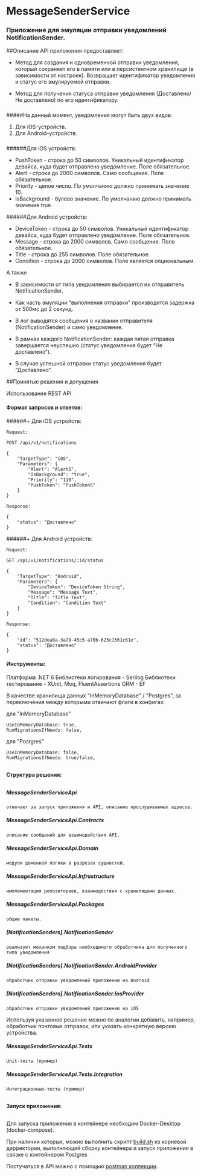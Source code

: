 # MessageSenderService
### Приложение для эмуляции отправки уведомлений NotificationSender.

##Описание
API приложения предоставляет:

- Метод для создания и одновременной отправки уведомления,
 который сохраняет его в памяти или в персистентном хранилище (в зависимости от настроек). 
 Возвращает идентификатор уведомления и статус его эмулируемой отправки. 
 
- Метод для получения статуса отправки уведомления (Доставлено/Не доставлено) по его идентификатору.

###
#####На данный момент, уведомления могут быть двух видов:

1. Для iOS-устройств.
2. Для Android-устройств.
###
 
######Для iOS устройств:

- PushToken - строка до 50 символов. Уникальный идентификатор девайса, куда будет отправлено уведомление. Поле обязательное.
- Alert - строка до 2000 символов. Само сообщение. Поле обязательное.
- Priority - целое число. По умолчанию должно принимать значение 10.
- IsBackground - булево значение. По умолчанию должно принимать значение true.

######Для Android устройств:

- DeviceToken - строка до 50 символов. Уникальный идентификатор девайса, куда будет отправлено уведомление. Поле обязательное.
- Message - строка до 2000 символов. Само сообщение. Поле обязательное.
- Title - строка до 255 символов. Поле обязательное.
- Condition - строка до 2000 символов. Поле является опциональным.

А также


- В зависимости от типа уведомления выбирается их отправитель NotificationSender.
- Как часть эмуляции “выполнения отправки” производится задержка от 500мс до 2 секунд.
- В лог выводятся сообщения о названии отправителя (NotificationSender) и само уведомление.
- В рамках каждого NotificationSender: каждая пятая отправка завершается неуспешно (статус уведомления будет “Не доставлено“). 

- В случае успешной отправки статус уведомления будет “Доставлено“.


##Принятые решения и допущения

Использование REST API

#### Формат запросов и ответов:

######+ Для iOS устройств:

    Request:

    POST /api/v1/notifications   

    {
        "TargetType": "iOS",
        "Parameters": {
            "Alert": "AlertS",
            "IsBackground": "true",
            "Priority": "110",
            "PushToken": "PushTokenS"
        }
    }

    Response:

    {
        "status": "Доставлено"
    }
    


######+ Для Android устройств:
    
    Request:

    GET /api/v1/notifications/:id/status

    {
        "TargetType": "Android",
        "Parameters": {
            "DeviceToken": "DeviceToken String",
            "Message": "Message Text",
            "Title": "Title Text",
            "Condition": "Condition Text"
        }
    }

    Response:

    {
        "id": "512dea8a-3a79-45c5-a70b-625c1561c61e",
        "status": "Доставлено"
    }

#### Инструменты:

Платформа .NET 6
Библиотеки логирования - Serilog
Библиотеки тестирование - XUnit, Moq, FluentAssertions
ORM - EF


В качестве хранилища данных "InMemoryDatabase" / "Postgres",
за переключения между которыми отвечают флаги в конфигах:

для "InMemoryDatabase"

    UseInMemoryDatabase: true,
    RunMigrationsIfNeeds: false,

для "Postgres"

    UseInMemoryDatabase: false,
    RunMigrationsIfNeeds: true/false,

##
#### Структура решения:

##

##### MessageSenderServiceApi
    отвечает за запуск приложения и API, описание прослушиваемых адресов.

##### MessageSenderServiceApi.Contracts
    описание сообщений для взаимодействия API.

##### MessageSenderServiceApi.Domain
    модули доменной логики в разрезах сущностей.

##### MessageSenderServiceApi.Infrastructure
    имплементация репозиториев, взаимодествия с хранилищами данных.

##### MessageSenderServiceApi.Packages
    общие пакеты.
##### [NotificationSenders].NotificationSender
    реализует механизм подбора необходимого обработчика для полученного типа уведомления
##### [NotificationSenders].NotificationSender.AndroidProvider
    обработчик отправки уведомлений приложению на Android

##### [NotificationSenders].NotificationSender.IosProvider
    обработчик отправки уведомлений приложению на iOS
    

Используя указанное решение можно по аналогии добавить,
 например, обработчик почтовых отправок, 
 или указать конкретную версию устройства.


##### MessageSenderServiceApi.Tests
    Unit-тесты (пример)
##### MessageSenderServiceApi.Tests.Integration
    Интеграционные-тесты (пример)

##
#### Запуск приложения:

##

Для запуска приложения в контейнере 
необходим Docker-Desktop (docker-compose).

При наличии которых, можно выполнить скрипт [build.sh](/build.sh) из корневой дирректории,
выполняющий сборку контейнера и запуск приложения в связке с контейнером Postgres

Постучаться в API можно с помощью [postman коллекции](/MessageSenderServiceApi.postman_collection.json).
